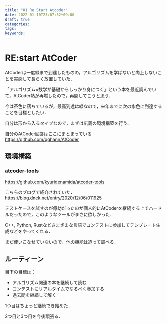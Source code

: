 ```yaml
---
title: "01 Re Start Atcoder"
date: 2022-01-10T23:07:52+09:00
draft: true
categories:
tags:
keywords:
---
```


# RE:start AtCoder

AtCoderは一度緑まで到達したものの，アルゴリズムを学ばないと向上しないことを実感して長らく放置していた．

「アルゴリズム×数学が基礎からしっかり身につく」という本を最近読んでいて，AtCoder熱が再燃したので，再開してこうと思う．

今は茶色に落ちているが，最高到達は緑なので，来年までに次の水色に到達することを目標としたい．

自分は形から入るタイプなので，まずは広義の環境構築を行う．

自分のAtCoder回答はここにまとまっている　https://github.com/qqhann/AtCoder

## 環境構築

### atcoder-tools

https://github.com/kyuridenamida/atcoder-tools

こちらのブログで紹介されていた．https://blog.dnek.net/entry/2020/12/06/011925

テストケースを試すのが億劫だったのが個人的にAtCoderを継続する上でハードルだったので，このようなツールがまさに欲しかった．

C++, Python, Rustなどさまざまな言語でコンテストに参加してテンプレート生成などをやってくれる．

まだ使いこなせていないので，他の機能は追って調べる．



## ルーティーン

目下の目標は：

- アルゴリズム関連の本を継続して読む
- コンテストにリアルタイムでなるべく参加する
- 過去問を継続して解く

1つ目はちょっと継続でき始めた．

2つ目と3つ目を今後頑張る．
